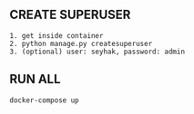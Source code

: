 ## CREATE SUPERUSER ##
```
1. get inside container
2. python manage.py createsuperuser
3. (optional) user: seyhak, password: admin
```
## RUN ALL ##
```
docker-compose up
```
